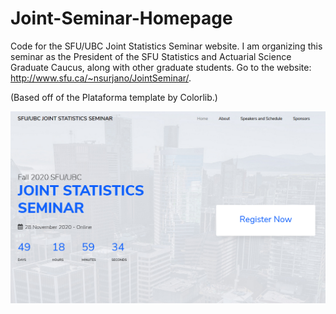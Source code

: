 # Joint-Seminar-Homepage
 Code for the SFU/UBC Joint Statistics Seminar website. I am organizing this seminar as the President of the SFU Statistics and Actuarial Science Graduate Caucus, along with other graduate students. Go to the website: http://www.sfu.ca/~nsurjano/JointSeminar/. 
 
 (Based off of the Plataforma template by Colorlib.)

![Joint Seminar Screenshot 1](images/Screenshot1.png)
